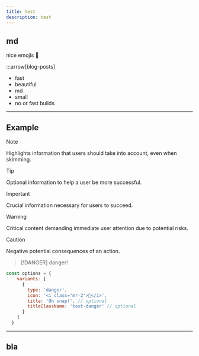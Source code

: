 ```yaml
---
title: test
description: test
---
```

<div id="myheader"></div>

<article class="article_content"  id="article_content">

<div id="test"></div>

# md

nice emojis :tada:

:::arrow[blog-posts]

- fast
- beautiful
- md
- small
- no or fast builds

---

# Example

> [!NOTE]
> Highlights information that users should take into account, even when skimming.

> [!TIP]
> Optional information to help a user be more successful.

> [!IMPORTANT]
> Crucial information necessary for users to succeed.

> [!WARNING]
> Critical content demanding immediate user attention due to potential risks.

> [!CAUTION]
> Negative potential consequences of an action.

> [!DANGER]
> danger!

```js
const options = {
    variants: [
      {
        type: 'danger',
        icon: '<i class="mr-2">🚨</i>',
        title: 'Oh snap!', // optional
        titleClassName: 'text-danger' // optional
      }
    ]
  }
```
---
# bla

<script>
  const el = document.getElementById("test");
  console.log(el.closest("hr"));
</script>

</article>